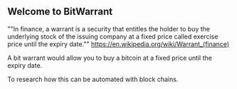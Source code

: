 ## Welcome to BitWarrant

""In finance, a warrant is a security that entitles the holder to buy the underlying stock of the issuing company at a fixed price called exercise price until the expiry date."" https://en.wikipedia.org/wiki/Warrant_(finance)

A bit warrant would allow you to buy a bitcoin at a fixed price until the expiry date.

To research how this can be automated with block chains.
